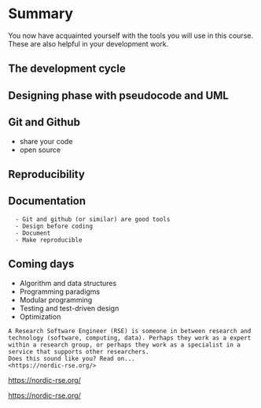 # Summary

You now have acquainted yourself with the tools you will use in this course.
These are also helpful in your development work.

## The development cycle

## Designing phase with pseudocode and UML

## Git and Github
- share your code
- open source

## Reproducibility

## Documentation

```{Main takeaways}
  - Git and github (or similar) are good tools
  - Design before coding
  - Document
  - Make reproducible
```

## Coming days
- Algorithm and data structures
- Programming paradigms
- Modular programming
- Testing and test-driven design
- Optimization

```{admonition} Nordic Research Software Engineer
A Research Software Engineer (RSE) is someone in between research and technology (software, computing, data). Perhaps they work as a expert within a research group, or perhaps they work as a specialist in a service that supports other researchers. 
Does this sound like you? Read on...
<https://nordic-rse.org/>
```


https://nordic-rse.org/


<https://nordic-rse.org/>
